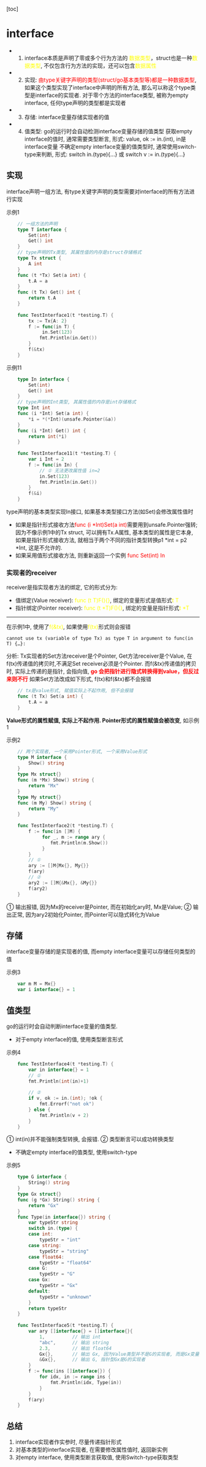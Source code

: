 [toc]

# interface
- 1. interface本质是声明了零或多个行为方法的 <font color=yellow>数据类型</font>，struct也是一种<font color=yellow>数据类型</font>, 不仅包含行为方法的实现，还可以包含<font color=yellow>数据属性</font>
- 2. 实现: <font color=red>由type关键字声明的类型(struct/go基本类型等)都是一种数据类型</font>, 如果这个类型实现了interface中声明的所有方法, 那么可以称这个type类型是interface的实现者. 对于零个方法的interface类型, 被称为empty interface, 任何type声明的类型都是实现者
- 3. 存储: interface变量存储实现者的值
- 4. 值类型: go的运行时会自动检测interface变量存储的值类型
	 获取empty interface的值时, 通常需要类型断言, 形式: value, ok := in.(int), in是interface变量
	 不确定empty interface变量的值类型时, 通常使用switch-type来判断, 形式: switch in.(type){...} 或 switch v := in.(type){...}
## 实现
interface声明一组方法, 有type关键字声明的类型需要对interface的所有方法进行实现

示例1
```go
	// 一组方法的声明
	type T interface {
		Set(int)
		Get() int
	}
	// type声明的Tx类型, 其属性值的内存是struct存储格式
	type Tx struct {
		A int
	}
	func (t *Tx) Set(a int) {
		t.A = a
	}
	func (t Tx) Get() int {
		return t.A
	}
	
	func TestInterface1(t *testing.T) {
		tx := Tx{A: 2}
		f := func(in T) { 
			 in.Set(123)
        	fmt.Println(in.Get())
    	}
		f(&tx)
	}
```

示例11
```go
	type In interface {
		Set(int)
		Get() int
	}
	// type声明的Int类型, 其属性值的内存是int存储格式
	type Int int
	func (i *Int) Set(a int) {
		*i = *(*Int)(unsafe.Pointer(&a))
	}
	func (i *Int) Get() int {
		return int(*i)
	}
	
	func TestInterface11(t *testing.T) {
		var i Int = 2
		f := func(in In) {
			// ① 无法更改属性值 in=2
			in.Set(123)
			fmt.Println(in.Get())
		}
		f(&i)
	}
```
type声明的基本类型实现In接口, 如果基本类型接口方法(如Set)会修改属性值时
- 如果是指针形式接收方法<font color=red>func (i *Int)Set(a int)</font>需要用到unsafe.Pointer强转; 
因为不像示例1中的Tx struct, 可以拥有Tx.A属性, 基本类型的属性是它本身, 如果是指针形式接收方法, 就相当于两个不同的指针类型转换p1 *int = p2 *Int, 这是不允许的. 
- 如果采用值形式接收方法, 则重新返回一个实例 <font color=red>func Set(int) In</font>
### 实现者的receiver
receiver是指实现者方法的绑定, 它的形式分为:
- 值绑定(Value receiver): <font color=yellow>func (t T)F(){}</font>, 绑定的变量形式是值形式<font color=yellow>t T</font>
- 指针绑定(Pointer receiver): <font color=yellow>func (t *T)F(){}</font>, 绑定的变量是指针形式<font color=yellow>t *T</font>

---
在示例1中, 使用了<font color=yellow>f(&tx)</font>, 如果使用<font color=yellow>f(tx)</font>形式则会报错
```
cannot use tx (variable of type Tx) as type T in argument to func(in T) {…}:
```
分析: Tx实现者的Set方法receiver是个Pointer, Get方法receiver是个Value, 在f(tx)传递值的拷贝时,不满足Set receiver必须是个Pointer. 而f(&tx)传递值的拷贝时, 实际上传递的是指针, 会指向值, <font color=red>**go 会把指针进行隐式转换得到value，但反过来则不行**</font>
如果Set方法改成如下形式, f(tx)和f(&tx)都不会报错
```go
	// tx是value形式, 赋值实际上不起作用, 但不会报错
	func (t Tx) Set(a int) {
		t.A = a 
	}
```
**Value形式的属性赋值, 实际上不起作用. Pointer形式的属性赋值会被改变**, 如示例1

示例2
```go
	// 两个实现者, 一个采用Pointer形式, 一个采用Value形式
	type M interface {
		Show() string
	}
	type Mx struct{}
	func (m *Mx) Show() string {
		return "Mx"
	}
	type My struct{}
	func (m My) Show() string {
		return "My"
	}
	
	func TestInterface2(t *testing.T) {
		f := func(in []M) {    
			 for _, m := range ary {
			 	fmt.Println(m.Show())
			 }
    	}
		// ①
		ary := []M{Mx{}, My{}}
		f(ary)
		// ②
		ary2 := []M{&Mx{}, &My{}}
		f(ary2)
	}
```
① 输出报错, 因为Mx的receiver是Pointer, 而在初始化ary时, Mx是Value; ② 输出正常, 因为ary2初始化Pointer, 而Pointer可以隐式转化为Value
## 存储
interface变量存储的是实现者的值, 而empty interface变量可以存储任何类型的值

示例3
```go
	var m M = Mx{}
	var i interface{} = 1
```

## 值类型
go的运行时会自动判断interface变量的值类型. 
- 对于empty interface的值, 使用类型断言形式

示例4
```go
	func TestInterface4(t *testing.T) {
		var in interface{} = 1
		// ①
		fmt.Println(int(in)+1) 
		
		// ②
		if v, ok := in.(int); !ok {
            fmt.Errorf("not ok")
        } else {
            fmt.Println(v + 2)
        }
	}
```
① int(in)并不能强制类型转换, 会报错. ② 类型断言可以成功转换类型

- 不确定empty interface的值类型, 使用switch-type

示例5
```go
	type G interface {
		String() string
	}
	type Gx struct{}
	func (g *Gx) String() string {
		return "Gx"
	}
	func Type(in interface{}) string {
		var typeStr string
		switch in.(type) {
		case int:
			typeStr = "int"
		case string:
			typeStr = "string"
		case float64:
			typeStr = "float64"
		case G:	
			typeStr = "G"
		case Gx:
			typeStr = "Gx"
		default:
			typeStr = "unknown"
		}
		return typeStr
	}
	
	func TestInterface5(t *testing.T) {
		var ary []interface{} = []interface{}{
			1,			// 输出 int
			"abc",		// 输出 string
			2.3,        // 输出 float64
			Gx{},		// 输出 Gx, 因为Value类型并不是G的实现者, 而是Gx变量
			&Gx{},		// 输出 G, 指针型Gx是G的实现者
		}
		f := func(ins []interface{}) {
			for idx, in := range ins {
				fmt.Println(idx, Type(in))
			}
		}
		f(ary)
	}
```
## 总结
1. interface实现者作实参时, 尽量传递指针形式
2. 对基本类型的interface实现者, 在需要修改属性值时, 返回新实例
3. 对empty interface, 使用类型断言获取值, 使用Switch-type获取类型